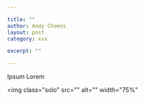 ```yaml
---

title: ""
author: Andy Choens
layout: post
category: xxx

excerpt: ""

---
```


Ipsum Lorem

<img
 class="solo"
 src=""
 alt=""
 width="75%"
>

<br />
